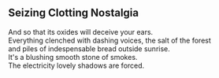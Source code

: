 Seizing Clotting Nostalgia
--------------------------
And so that its oxides will deceive your ears.  
Everything clenched with dashing voices, the salt of the forest  
and piles of indespensable bread outside sunrise.  
It's a blushing smooth stone of smokes.  
The electricity lovely shadows are forced.  
